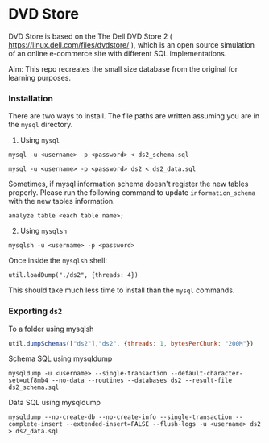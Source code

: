 # DVD Store

DVD Store is based on the The Dell DVD Store 2 ( https://linux.dell.com/files/dvdstore/ ), which is an open source simulation of an online e-commerce site with different SQL implementations.

Aim: This repo recreates the small size database from the original for learning purposes.

### Installation

There are two ways to install. The file paths are written assuming you are in the `mysql` directory.

1. Using `mysql`

`mysql -u <username> -p <password> < ds2_schema.sql`

`mysql -u <username> -p <password> ds2 < ds2_data.sql`

Sometimes, if mysql information schema doesn't register the new tables properly. Please run the following command to update `information_schema` with the new tables information.

`analyze table <each table name>;`

2. Using `mysqlsh`

`mysqlsh -u <username> -p <password>`

Once inside the `mysqlsh` shell:

`util.loadDump("./ds2", {threads: 4})`

This should take much less time to install than the `mysql` commands.

### Exporting `ds2`

To a folder using mysqlsh

```js
util.dumpSchemas(["ds2"],"ds2", {threads: 1, bytesPerChunk: "200M"})
```

Schema SQL using mysqldump

```
mysqldump -u <username> --single-transaction --default-character-set=utf8mb4 --no-data --routines --databases ds2 --result-file ds2_schema.sql
```

Data SQL using mysqldump

```
mysqldump --no-create-db --no-create-info --single-transaction --complete-insert --extended-insert=FALSE --flush-logs -u <username> ds2 > ds2_data.sql
```
